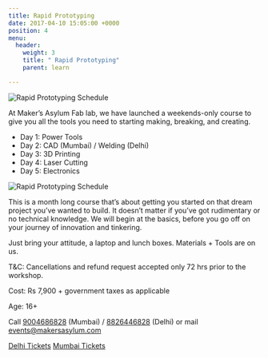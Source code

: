 ```yaml
---
title: Rapid Prototyping
date: 2017-04-10 15:05:00 +0000
position: 4
menu:
  header:
    weight: 3
    title: " Rapid Prototyping"
    parent: learn

---
```

![Rapid Prototyping Schedule](/uploads/rapid_prototyping_website_syllabus.jpg)

At Maker’s Asylum Fab lab, we have launched a weekends-only course to give you all the tools you need to starting making, breaking, and creating.

* Day 1: Power Tools
* Day 2: CAD (Mumbai) / Welding (Delhi)
* Day 3: 3D Printing
* Day 4: Laser Cutting
* Day 5: Electronics

![Rapid Prototyping Schedule](/uploads/rapid_prototyping_schedule.png)

This is a month long course that’s about getting you started on that dream project you’ve wanted to build. It doesn’t matter if you’ve got rudimentary or no technical knowledge. We will begin at the basics, before you go off on your journey of innovation and tinkering.

Just bring your attitude, a laptop and lunch boxes. Materials + Tools are on us.

T&C: Cancellations and refund request accepted only 72 hrs prior to the workshop.

Cost: Rs 7,900 + government taxes as applicable

Age: 16+

Call <a href="tel:9004686828">9004686828</a> (Mumbai) / <a href="tel:8826446828">8826446828<a/> (Delhi) or mail <a href="mailto:events@makersasylum.com">events@makersasylum.com</a>

<a href="https://www.facebook.com/pg/makersasylumdelhi/events/" target="_blank" class="btn btn-primary">Delhi Tickets</a>
<a href="https://www.facebook.com/pg/makersasylum/events/" target="_blank" class="btn btn-primary">Mumbai Tickets</a>